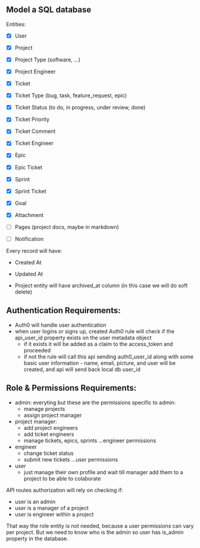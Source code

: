 ## Model a SQL database

Entities:

- [x] User
- [x] Project
- [x] Project Type (software, ...)
- [x] Project Engineer
- [x] Ticket
- [x] Ticket Type (bug, task, feature_request, epic)
- [x] Ticket Status (to do, in progress, under review, done)
- [x] Ticket Priority
- [x] Ticket Comment
- [x] Ticket Engineer
- [x] Epic
- [x] Epic Ticket
- [x] Sprint
- [x] Sprint Ticket
- [x] Goal
- [x] Attachment

- [ ] Pages (project docs, maybe in markdown)
- [ ] Notification

Every record will have:
  - Created At
  - Updated At

- Project entity will have archived_at column (in this case we will do soft delete)

## Authentication Requirements:
  - Auth0 will handle user authentication
  - when user logins or signs up, created Auth0 rule will check if the api_user_id property exists on the user metadata object
    - if it exists it will be added as a claim to the access_token and proceeded 
    - if not the rule will call this api sending auth0_user_id along with some basic user information - name, email, picture, and user will be created, and api will send back local db user_id

## Role & Permissions Requirements:
- admin:
  everyting but these are the permissions specific to admin:
    - manage projects
    - assign project manager
- project manager:
  - add project engineers
  - add ticket engineers
  - manage tickets, epics, sprints
  ...engineer permissions
- engineer
  - change ticket status
  - submit new tickets
  ...user permissions
- user
  - just manage their own profile and wait till manager add them to a project to be able to colaborate

API routes authorization will rely on checking if:
  - user is an admin
  - user is a manager of a project
  - user is engineer within a project

That way the role entity is not needed, because a user permissions can vary per project.
But we need to know who is the admin so user has is_admin property in the database.
